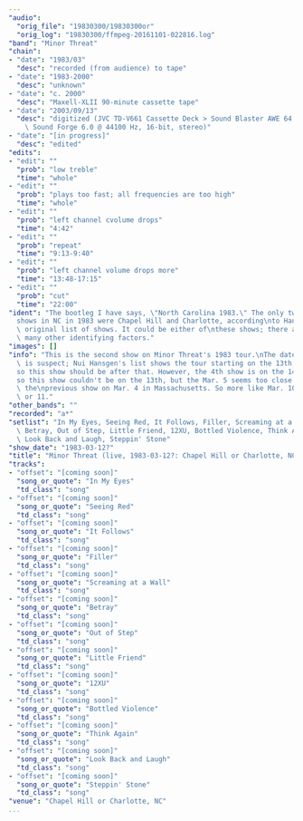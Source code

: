 ```yaml
---
"audio":
  "orig_file": "19830300/19830300or"
  "orig_log": "19830300/ffmpeg-20161101-022816.log"
"band": "Minor Threat"
"chain":
- "date": "1983/03"
  "desc": "recorded (from audience) to tape"
- "date": "1983-2000"
  "desc": "unknown"
- "date": "c. 2000"
  "desc": "Maxell-XLII 90-minute cassette tape"
- "date": "2003/09/13"
  "desc": "digitized (JVC TD-V661 Cassette Deck > Sound Blaster AWE 64 >\
    \ Sound Forge 6.0 @ 44100 Hz, 16-bit, stereo)"
- "date": "[in progress]"
  "desc": "edited"
"edits":
- "edit": ""
  "prob": "low treble"
  "time": "whole"
- "edit": ""
  "prob": "plays too fast; all frequencies are too high"
  "time": "whole"
- "edit": ""
  "prob": "left channel cvolume drops"
  "time": "4:42"
- "edit": ""
  "prob": "repeat"
  "time": "9:13-9:40"
- "edit": ""
  "prob": "left channel volume drops more"
  "time": "13:48-17:15"
- "edit": ""
  "prob": "cut"
  "time": "22:00"
"ident": "The bootleg I have says, \"North Carolina 1983.\" The only two\n\
  shows in NC in 1983 were Chapel Hill and Charlotte, according\nto Hansgen's\
  \ original list of shows. It could be either of\nthese shows; there aren't\
  \ many other identifying factors."
"images": []
"info": "This is the second show on Minor Threat's 1983 tour.\nThe date\
  \ is suspect; Nui Hansgen's list shows the tour starting on the 13th,\n\
  so this show should be after that. However, the 4th show is on the 14th,\n\
  so this show couldn't be on the 13th, but the Mar. 5 seems too close to\
  \ the\nprevious show on Mar. 4 in Massachusetts. So more like Mar. 10\
  \ or 11."
"other_bands": ""
"recorded": "a*"
"setlist": "In My Eyes, Seeing Red, It Follows, Filler, Screaming at a Wall,\
  \ Betray, Out of Step, Little Friend, 12XU, Bottled Violence, Think Again,\
  \ Look Back and Laugh, Steppin' Stone"
"show_date": "1983-03-12?"
"title": "Minor Threat (live, 1983-03-12?: Chapel Hill or Charlotte, NC)"
"tracks":
- "offset": "[coming soon]"
  "song_or_quote": "In My Eyes"
  "td_class": "song"
- "offset": "[coming soon]"
  "song_or_quote": "Seeing Red"
  "td_class": "song"
- "offset": "[coming soon]"
  "song_or_quote": "It Follows"
  "td_class": "song"
- "offset": "[coming soon]"
  "song_or_quote": "Filler"
  "td_class": "song"
- "offset": "[coming soon]"
  "song_or_quote": "Screaming at a Wall"
  "td_class": "song"
- "offset": "[coming soon]"
  "song_or_quote": "Betray"
  "td_class": "song"
- "offset": "[coming soon]"
  "song_or_quote": "Out of Step"
  "td_class": "song"
- "offset": "[coming soon]"
  "song_or_quote": "Little Friend"
  "td_class": "song"
- "offset": "[coming soon]"
  "song_or_quote": "12XU"
  "td_class": "song"
- "offset": "[coming soon]"
  "song_or_quote": "Bottled Violence"
  "td_class": "song"
- "offset": "[coming soon]"
  "song_or_quote": "Think Again"
  "td_class": "song"
- "offset": "[coming soon]"
  "song_or_quote": "Look Back and Laugh"
  "td_class": "song"
- "offset": "[coming soon]"
  "song_or_quote": "Steppin' Stone"
  "td_class": "song"
"venue": "Chapel Hill or Charlotte, NC"
...
```

